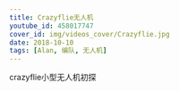 ```yaml
---
title: Crazyflie无人机
youtube_id: 458017747
cover_id: img/videos_cover/Crazyflie.jpg
date: 2018-10-10
tags: [Alan, 编队, 无人机]
---
```


crazyflie小型无人机初探

